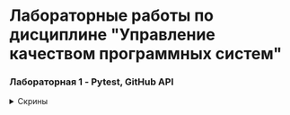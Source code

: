 # Лабораторные работы по дисциплине "Управление качеством программных систем"

### Лабораторная 1 - Pytest, GitHub API
<details>
<summary>Скрины</summary>

**структура проекта**

![Структура](./images/lab1/0.png)

**main.py - запросы к API**

![Скрин main](./images/lab1/1.png)

**test.py - тесты запросов**

![Скрин tests](./images/lab1/2.png)

**пройденные тесты**

![Скрин пройденных тестов](./images/lab1/3.png)
</details>